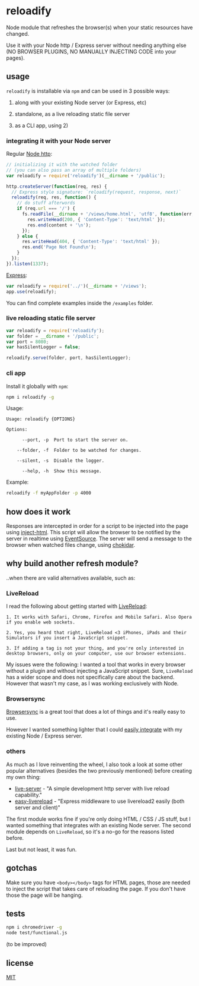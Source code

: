 # reloadify

Node module that refreshes the browser(s) when your static resources have changed.

Use it with your Node http / Express server without needing anything else (NO BROWSER PLUGINS, NO MANUALLY INJECTING CODE into your pages).

## usage

`reloadify` is installable via `npm` and can be used in 3 possible ways:

1) along with your existing Node server (or Express, etc)

2) standalone, as a live reloading static file server

3) as a CLI app, using 2)

### integrating it with your Node server

Regular [Node http](https://nodejs.org/api/http.html#http_class_http_server):

```js
// initializing it with the watched folder
// (you can also pass an array of multiple folders)
var reloadify = require('reloadify')(__dirname + '/public');

http.createServer(function(req, res) {
  // Express style signature: `reloadify(request, response, next)`
  reloadify(req, res, function() {
    // do stuff afterwords
    if (req.url === '/') {
      fs.readFile(__dirname + '/views/home.html', 'utf8', function(err, content) {
        res.writeHead(200, { 'Content-Type': 'text/html' });
        res.end(content + '\n');
      });
    } else {
      res.writeHead(404, { 'Content-Type': 'text/html' });
      res.end('Page Not Found\n');
    }
  });
}).listen(1337);
```

[Express](http://expressjs.com/):

```js
var reloadify = require('../')(__dirname + '/views');
app.use(reloadify);
```

You can find complete examples inside the `/examples` folder.

### live reloading static file server

```js
var reloadify = require('reloadify');
var folder = __dirname + '/public';
var port = 8080;
var hasSilentLogger = false;

reloadify.serve(folder, port, hasSilentLogger);
```

### cli app

Install it globally with `npm`:

```bash
npm i reloadify -g
```

Usage:

```
Usage: reloadify {OPTIONS}

Options:

      --port, -p  Port to start the server on.

    --folder, -f  Folder to be watched for changes.

    --silent, -s  Disable the logger.

      --help, -h  Show this message.
```

Example:

```sh
reloadify -f myAppFolder -p 4000
```

## how does it work

Responses are intercepted in order for a script to be injected into the page using [inject-html](https://github.com/alessioalex/inject-html).
This script will allow the browser to be notified by the server in realtime using [EventSource](http://www.html5rocks.com/en/tutorials/eventsource/basics/).
The server will send a message to the browser when watched files change, using [chokidar](https://www.npmjs.com/package/chokidar).

## why build another refresh module?

..when there are valid alternatives available, such as:

### LiveReload

I read the following about getting started with [LiveReload](http://livereload.com/):

    1. It works with Safari, Chrome, Firefox and Mobile Safari. Also Opera if you enable web sockets.

    2. Yes, you heard that right, LiveReload <3 iPhones, iPads and their Simulators if you insert a JavaScript snippet.

    3. If adding a tag is not your thing, and you're only interested in desktop browsers, only on your computer, use our browser extensions.

My issues were the following: I wanted a tool that works in every browser without a plugin and without injecting a JavaScript snippet.
Sure, `LiveReload` has a wider scope and does not specifically care about the backend.
However that wasn't my case, as I was working exclusively with Node.

### Browsersync

[Browsersync](http://www.browsersync.io/) is a great tool that does a lot of things and it's really easy to use.

However I wanted something lighter that I could [easily integrate](https://github.com/BrowserSync/browser-sync/issues/154) with my existing Node / Express server.

### others

As much as I love reinventing the wheel, I also took a look at some other popular alternatives (besides the two previously mentioned) before creating my own thing:

- [live-server](https://github.com/tapio/live-server) - "A simple development http server with live reload capability."
- [easy-livereload](https://github.com/dai-shi/easy-livereload) - "Express middleware to use livereload2 easily (both server and client)"

The first module works fine if you're only doing HTML / CSS / JS stuff, but I wanted something that integrates with an existing Node server.
The second module depends on `LiveReload`, so it's a no-go for the reasons listed before.

Last but not least, it was fun.

## gotchas

Make sure you have `<body></body>` tags for HTML pages, those are needed to inject the script that takes care of reloading the page. If you don't have those the page will be hanging.

## tests

```bash
npm i chromedriver -g
node test/functional.js
```

(to be improved)

## license

[MIT](http://alessioalex.mit-license.org/)
